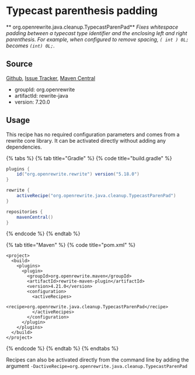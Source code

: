 # Typecast parenthesis padding

** org.openrewrite.java.cleanup.TypecastParenPad**
_Fixes whitespace padding between a typecast type identifier and the enclosing left and right parenthesis. For example, when configured to remove spacing, `( int ) 0L;` becomes `(int) 0L;`._

## Source

[Github](https://github.com/openrewrite/rewrite), [Issue Tracker](https://github.com/openrewrite/rewrite/issues), [Maven Central](https://search.maven.org/artifact/org.openrewrite/rewrite-java/7.20.0/jar)

* groupId: org.openrewrite
* artifactId: rewrite-java
* version: 7.20.0


## Usage

This recipe has no required configuration parameters and comes from a rewrite core library. It can be activated directly without adding any dependencies.

{% tabs %}
{% tab title="Gradle" %}
{% code title="build.gradle" %}
```groovy
plugins {
    id("org.openrewrite.rewrite") version("5.18.0")
}

rewrite {
    activeRecipe("org.openrewrite.java.cleanup.TypecastParenPad")
}

repositories {
    mavenCentral()
}

```
{% endcode %}
{% endtab %}

{% tab title="Maven" %}
{% code title="pom.xml" %}
```markup
<project>
  <build>
    <plugins>
      <plugin>
        <groupId>org.openrewrite.maven</groupId>
        <artifactId>rewrite-maven-plugin</artifactId>
        <version>4.21.0</version>
        <configuration>
          <activeRecipes>
            <recipe>org.openrewrite.java.cleanup.TypecastParenPad</recipe>
          </activeRecipes>
        </configuration>
      </plugin>
    </plugins>
  </build>
</project>
```
{% endcode %}
{% endtab %}
{% endtabs %}

Recipes can also be activated directly from the command line by adding the argument `-DactiveRecipe=org.openrewrite.java.cleanup.TypecastParenPad`
